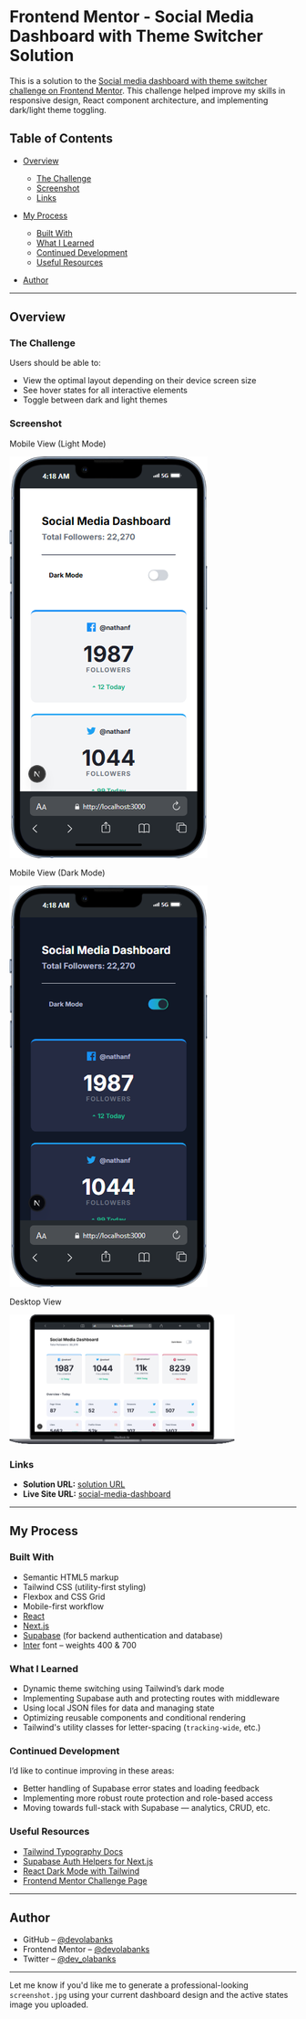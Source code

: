 # Frontend Mentor - Social Media Dashboard with Theme Switcher Solution

This is a solution to the [Social media dashboard with theme switcher challenge on Frontend Mentor](https://www.frontendmentor.io/challenges/social-media-dashboard-with-theme-switcher-6oY8ozp_H). This challenge helped improve my skills in responsive design, React component architecture, and implementing dark/light theme toggling.

## Table of Contents

* [Overview](#overview)

  * [The Challenge](#the-challenge)
  * [Screenshot](#screenshot)
  * [Links](#links)
* [My Process](#my-process)

  * [Built With](#built-with)
  * [What I Learned](#what-i-learned)
  * [Continued Development](#continued-development)
  * [Useful Resources](#useful-resources)
* [Author](#author)

---

## Overview

### The Challenge

Users should be able to:

* View the optimal layout depending on their device screen size
* See hover states for all interactive elements
* Toggle between dark and light themes

### Screenshot

Mobile View (Light Mode)

![Mobile View(light mode](./screenshots/Mobile%20View%20(light%20mode).png)

Mobile View (Dark Mode)

![Mobile View(dark mode)](./screenshots/Mobile%20View%20(dark%20mode).png)

Desktop View

![Mobile View(dark mode)](./screenshots/Desktop%20View.png)

### Links

* **Solution URL:** [solution URL](https://github.com/BANKOLEDO/social-media-dashboard)
* **Live Site URL:** [social-media-dashboard](https://social-media-dashboard-ola.vercel.app/)

---

## My Process

### Built With

* Semantic HTML5 markup
* Tailwind CSS (utility-first styling)
* Flexbox and CSS Grid
* Mobile-first workflow
* [React](https://reactjs.org/)
* [Next.js](https://nextjs.org/)
* [Supabase](https://supabase.io/) (for backend authentication and database)
* [Inter](https://fonts.google.com/specimen/Inter) font – weights 400 & 700

### What I Learned

* Dynamic theme switching using Tailwind’s dark mode
* Implementing Supabase auth and protecting routes with middleware
* Using local JSON files for data and managing state
* Optimizing reusable components and conditional rendering
* Tailwind's utility classes for letter-spacing (`tracking-wide`, etc.)

### Continued Development

I’d like to continue improving in these areas:

* Better handling of Supabase error states and loading feedback
* Implementing more robust route protection and role-based access
* Moving towards full-stack with Supabase — analytics, CRUD, etc.

### Useful Resources

* [Tailwind Typography Docs](https://tailwindcss.com/docs/letter-spacing)
* [Supabase Auth Helpers for Next.js](https://supabase.com/docs/guides/auth/auth-helpers/nextjs)
* [React Dark Mode with Tailwind](https://tailwindcss.com/docs/dark-mode)
* [Frontend Mentor Challenge Page](https://www.frontendmentor.io/challenges/social-media-dashboard-with-theme-switcher-6oY8ozp_H)

---

## Author

* GitHub – [@devolabanks](https://github.com/devolabanks)
* Frontend Mentor – [@devolabanks](https://www.frontendmentor.io/profile/devolabanks)
* Twitter – [@dev\_olabanks](https://twitter.com/dev_olabanks)

---

Let me know if you'd like me to generate a professional-looking `screenshot.jpg` using your current dashboard design and the active states image you uploaded.
